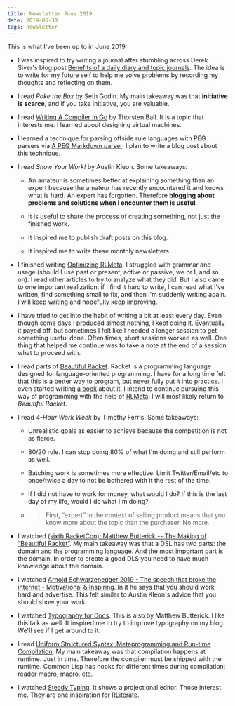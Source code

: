 ```yaml
---
title: Newsletter June 2019
date: 2019-06-30
tags: newsletter
---
```


This is what I've been up to in June 2019:

* I was inspired to try writing a journal after stumbling across Derek Siver's
  blog post [Benefits of a daily diary and topic
  journals](https://sivers.org/dj). The idea is to write for my future self to
  help me solve problems by recording my thoughts and reflecting on them.

* I read *Poke the Box* by Seth Godin. My main takeaway was that **initiative
  is scarce**, and if you take initiative, you are valuable.

* I read [Writing A Compiler In Go](https://compilerbook.com/) by Thorsten
  Ball. It is a topic that interests me. I learned about designing virtual
  machines.

* I learned a technique for parsing offside rule languages with PEG parsers via
  [A PEG Markdown parser](https://github.com/jgm/peg-markdown/). I plan to
  write a blog post about this technique.

* I read *Show Your Work!* by Austin Kleon. Some takeaways:

    * An amateur is sometimes better at explaining something than an expert
      because the amateur has recently encountered it and knows what is hard.
      An expert has forgotten. Therefore **blogging about problems and
      solutions when I encounter them is useful**.

    * It is useful to share the process of creating something, not just the
      finished work.

    * It inspired me to publish draft posts on this blog.

    * It inspired me to write these monthly newsletters.

* I finished writing [Optimizing
  RLMeta](/writing/optimizing-rlmeta/index.html). I struggled with grammar and
  usage (should I use past or present, active or passive, we or I, and so on).
  I read other articles to try to analyze what they did. But I also came to one
  important realization: if I find it hard to write, I can read what I've
  written, find something small to fix, and then I'm suddenly writing again. I
  will keep writing and hopefully keep improving.

* I have tried to get into the habit of writing a bit at least every day. Even
  though some days I produced almost nothing, I kept doing it. Eventually it
  payed off, but sometimes I felt like I needed a longer session to get
  something useful done. Often times, short sessions worked as well. One thing
  that helped me continue was to take a note at the end of a session what to
  proceed with.

* I read parts of [Beautiful Racket](https://beautifulracket.com/). Racket is a
  programming language designed for language-oriented programming. I have for a
  long time felt that this is a better way to program, but never fully put it
  into practice. I even started writing [a book](https://leanpub.com/ldd) about
  it. I intend to continue pursuing this way of programming with the help of
  [RLMeta](/tags/rlmeta/index.html). I will most likely return to *Beautiful
  Racket*.

* I read *4-Hour Work Week* by Timothy Ferris. Some takeaways:

    * Unrealistic goals as easier to achieve because the competition is not as
      fierce.

    * 80/20 rule. I can stop doing 80% of what I'm doing and still perform as
      well.

    * Batching work is sometimes more effective. Limit Twitter/Email/etc to
      once/twice a day to not be bothered with it the rest of the time.

    * If I did not have to work for money, what would I do? If this is the last
      day of my life, would I do what I'm doing?

    * > First, “expert” in the context of selling product means that you know
      > more about the topic than the purchaser. No more.

* I watched [(sixth RacketCon): Matthew Butterick -- The Making of “Beautiful
  Racket”](https://www.youtube.com/watch?v=o_ptYjf8Bes). My main takeaway was
  that a DSL has two parts: the domain and the programming language. And the
  most important part is the domain. In order to create a good DLS you need to
  have much knowledge about the domain.

* I watched [Arnold Schwarzenegger 2019 - The speech that broke the internet -
  Motivational & Inspiring](https://www.youtube.com/watch?v=eWJVvNptHZ4). In it
  he says that you should work hard and advertise. This felt similar to
  Austin Kleon's advice that you should show your work.

* I watched [Typography for Docs](https://www.youtube.com/watch?v=8J6HuvosP0s).
  This is also by Matthew Butterick. I like this talk as well. It inspired me
  to try to improve typography on my blog. We'll see if I get around to it.

* I read [Uniform Structured Syntax, Metaprogramming and Run-time
  Compilation](https://m00natic.github.io/lisp/manual-jit.html). My main
  takeaway was that compilation happens at runtime. Just in time. Therefore
  the compiler must be shipped with the runtime. Common Lisp has hooks for
  different times during compilation: reader macro, macro, etc.

* I watched [Steady Typing](https://www.youtube.com/watch?v=viF1bVTOO6k). It
  shows a projectional editor. Those interest me. They are one inspiration for
  [RLiterate](/projects/rliterate/index.html).
